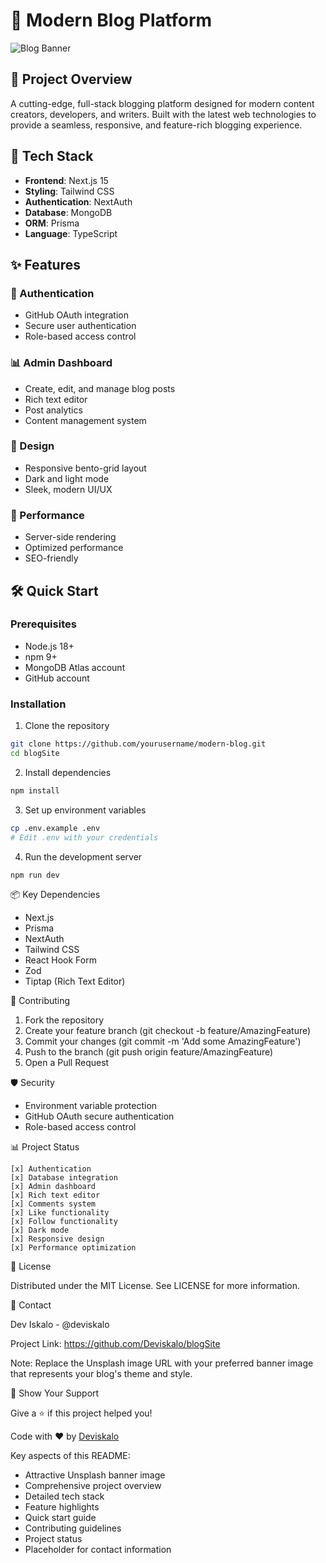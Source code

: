 # 🌟 Modern Blog Platform

![Blog Banner](https://images.unsplash.com/photo-1516321497487-e288fb19713f?ixlib=rb-4.0.3&ixid=MnwxMjA3fDB8MHxwaG90by1wYWdlfHx8fGVufDB8fHx8&auto=format&fit=crop&w=1470&q=80)

## 📝 Project Overview

A cutting-edge, full-stack blogging platform designed for modern content creators, developers, and writers. Built with the latest web technologies to provide a seamless, responsive, and feature-rich blogging experience.

## 🚀 Tech Stack

- **Frontend**: Next.js 15
- **Styling**: Tailwind CSS
- **Authentication**: NextAuth
- **Database**: MongoDB
- **ORM**: Prisma
- **Language**: TypeScript

## ✨ Features

### 🔐 Authentication

- GitHub OAuth integration
- Secure user authentication
- Role-based access control

### 📊 Admin Dashboard

- Create, edit, and manage blog posts
- Rich text editor
- Post analytics
- Content management system

### 🌈 Design

- Responsive bento-grid layout
- Dark and light mode
- Sleek, modern UI/UX

### 🚀 Performance

- Server-side rendering
- Optimized performance
- SEO-friendly

## 🛠 Quick Start

### Prerequisites

- Node.js 18+
- npm 9+
- MongoDB Atlas account
- GitHub account

### Installation

1. Clone the repository

```bash
git clone https://github.com/yourusername/modern-blog.git
cd blogSite
```

2. Install dependencies

```bash
npm install
```

3. Set up environment variables

```bash
cp .env.example .env
# Edit .env with your credentials
```

4. Run the development server

```bash
npm run dev
```

📦 Key Dependencies

- Next.js
- Prisma
- NextAuth
- Tailwind CSS
- React Hook Form
- Zod
- Tiptap (Rich Text Editor)

🤝 Contributing

1. Fork the repository
2. Create your feature branch (git checkout -b feature/AmazingFeature)
3. Commit your changes (git commit -m 'Add some AmazingFeature')
4. Push to the branch (git push origin feature/AmazingFeature)
5. Open a Pull Request

🛡️ Security

- Environment variable protection
- GitHub OAuth secure authentication
- Role-based access control

📊 Project Status

```[x] Basic setup
[x] Authentication
[x] Database integration
[x] Admin dashboard
[x] Rich text editor
[x] Comments system
[x] Like functionality
[x] Follow functionality
[x] Dark mode
[x] Responsive design
[x] Performance optimization
```

📄 License

Distributed under the MIT License. See LICENSE for more information.

📧 Contact

Dev Iskalo - @deviskalo

Project Link: https://github.com/Deviskalo/blogSite

Note: Replace the Unsplash image URL with your preferred banner image that represents your blog's theme and style.

🌟 Show Your Support

Give a ⭐️ if this project helped you!

Code with ❤️ by [Deviskalo](https://github.com/Deviskalo)

Key aspects of this README:

- Attractive Unsplash banner image
- Comprehensive project overview
- Detailed tech stack
- Feature highlights
- Quick start guide
- Contributing guidelines
- Project status
- Placeholder for contact information
